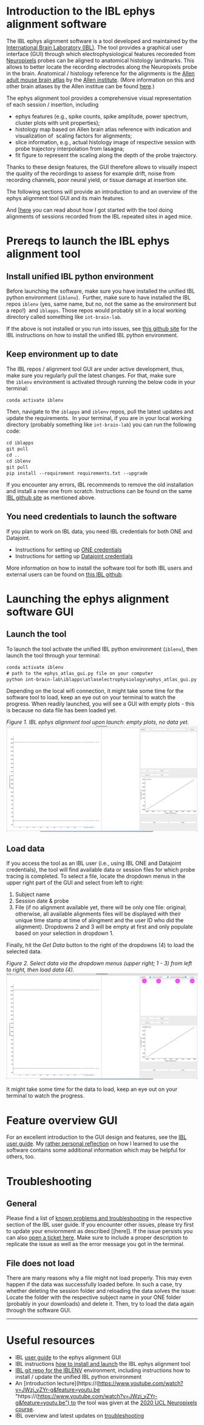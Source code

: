 # Introduction to the IBL ephys alignment software
The IBL ephys alignment software is a tool developed and maintained by the [International Brain Laboratory (IBL)](https://www.internationalbrainlab.com/#home-new "https://www.internationalbrainlab.com/#home-new"). The tool provides a graphical user interface (GUI) through which electrophysiological features recoreded from [Neuropixels](https://www.neuropixels.org/ "https://www.neuropixels.org/") probes can be aligned to anatomical histology landmarks. This allows to better locate the recording electrodes along the Neuropixels probe in the brain. Anatomical / histology reference for the alignments is the [Allen adult mouse brain atlas](http://atlas.brain-map.org/atlas?atlas=602630314#atlas=602630314&structure=8&resolution=16.00&x=5700.845703125&y=4000.3232421875&zoom=-3&plate=576989980 "http://atlas.brain-map.org/atlas?atlas=602630314#atlas=602630314&structure=8&resolution=16.00&x=5700.845703125&y=4000.3232421875&zoom=-3&plate=576989980") by the [Allen institute](https://alleninstitute.org/ "https://alleninstitute.org/"). (More information on this and other brain atlases by the Allen institue can be found [here](http://atlas.brain-map.org/ "http://atlas.brain-map.org/").) 
  
The ephys alignment tool provides a comprehensive visual representation of each session / insertion, including
- ephys features (e.g., spike counts, spike amplitude, power spectrum, cluster plots with unit properties);
- histology map based on Allen brain atlas reference with indication and visualization of  scaling factors for alignments;
- slice information, e.g., actual histology image of respective session with probe trajectory interpolation from lasagna;
- fit figure to represent the scaling along the depth of the probe trajectory.
  
Thanks to these design features, the GUI therefore allows to visually inspect the quality of the recordings to assess for example drift, noise from recording channels, poor neural yield, or tissue damage at insertion site.  
  
The following sections will provide an introduction to and an overview of the ephys alignment tool GUI and its main features.
  
And [[here](/Users/keesvanderlaan/Documents/Code/internship_NL_2023/HowToDoAlignmentsBeginnersGuide.md) you can read about how I got started with the tool doing alignments of sessions recorded from the IBL repeated sites in aged mice.
  
# Prereqs to launch the IBL ephys alignment tool
## Install unified IBL python environment
Before launching the software, make sure you have installed the unified IBL python environment (`iblenv`). 
Further, make sure to have installed the IBL repos `iblenv` (yes, same name, but no, not the same as the environment but a repo!)  and `iblapps`. Those repos would probably sit in a local working directory called something like `int-brain-lab`.
  
If the above is not installed or you run into issues, see [this github site](https://github.com/int-brain-lab/iblapps/wiki/1.-Installation "https://github.com/int-brain-lab/iblapps/wiki/1.-Installation") for the IBL instructions on how to install the unified IBL python environment.
  
## Keep environment up to date
The IBL repos / alignment tool GUI are under active development, thus, make sure you regularly pull the latest changes. For that, make sure the `⁠iblenv`⁠ environment is activated through running the below code in your terminal:
```
conda activate iblenv
```
  
Then, navigate to the `iblapps` and `iblenv` repos, pull the latest updates and update the requirements. 
In your terminal, if you are in your local working directory (probably something like `int-brain-lab`) you can run the following code:
```
cd iblapps
git pull
cd ..
cd iblenv
git pull
pip install --requirement requirements.txt --upgrade
```
  
If you encounter any errors, IBL recommends to remove the old installation and install a new one from scratch. Instructions can be found on the same [IBL github site](https://github.com/int-brain-lab/iblapps/wiki/1.-Installation "https://github.com/int-brain-lab/iblapps/wiki/1.-Installation") as mentioned above.
  
## You need credentials to launch the software
If you plan to work on IBL data, you need IBL credentials for both ONE and Datajoint.
- Instructions for setting up [ONE credentials](https://int-brain-lab.github.io/iblenv/one_docs/one_credentials.html "https://int-brain-lab.github.io/iblenv/one_docs/one_credentials.html")
- Instructions for setting up [Datajoint credentials](https://int-brain-lab.github.io/iblenv/dj_docs/dj_credentials.html "https://int-brain-lab.github.io/iblenv/dj_docs/dj_credentials.html")
  
More information on how to install the software tool for both IBL users and external users can be found on [this IBL github](https://github.com/int-brain-lab/iblapps/wiki/1.-Installation "https://github.com/int-brain-lab/iblapps/wiki/1.-Installation").
  
# Launching the ephys alignment software GUI
## Launch the tool
To launch the tool activate the unified IBL python environment (`iblenv`), then launch the tool through your terminal:
```
conda activate iblenv
# path to the ephys_atlas_gui.py file on your computer
python int-brain-lab\iblapps\atlaselectrophysiology\ephys_atlas_gui.py 
```
  
Depending on the local wifi connection, it might take some time for the software tool to load, keep an eye out on your terminal to watch the progress. When readily launched, you will see a GUI with empty plots - this is because no data file has been loaded yet. 
  
_Figure 1. IBL ephys alignment tool upon launch: empty plots, no data yet._  
![](images/001_OpenSWEmptyGUI.png)  
## Load data
If you access the tool as an IBL user (i.e., using IBL ONE and Datajoint credentials), the tool will find available data or session files for which probe tracing is completed. To select a file, locate the dropdown menus in the upper right part of the GUI and select from left to right:
1. Subject name
2. Session date & probe
3. File (if no alignment available yet, there will be only one file: original; otherwise, all available alignments files will be displayed with their unique time stamp at time of alingment and the user ID who did the alignment).
Dropdowns 2 and 3 will be empty at first and only populate based on your selection in dropdown 1.
  
Finally, hit the _Get Data_ button to the right of the dropdowns (4) to load the selected data.
  
_Figure 2. Select data via the dropdown menus (upper right; 1 - 3) from left to right, then load data (4)._
![](images/002_LoadExistingFile.png)  
  
It might take some time for the data to load, keep an eye out on your terminal to watch the progress.  
  
# Feature overview GUI
For an excellent introduction to the GUI design and features, see the [IBL user guide](https://github.com/int-brain-lab/iblapps/wiki/2.-Usage-instructions "https://github.com/int-brain-lab/iblapps/wiki/2.-Usage-instructions").
My [rather personal reflection](/Users/keesvanderlaan/Documents/Code/internship_NL_2023/HowToDoAlignmentsBeginnersGuide.md) on how I learned to use the software contains some additional information which may be helpful for others, too.
  
# Troubleshooting
## General
Please find a list of [known problems and troubleshooting](https://github.com/int-brain-lab/iblapps/wiki/5.-Troubleshooting "https://github.com/int-brain-lab/iblapps/wiki/5.-Troubleshooting") in the respective section of the IBL user guide.
If you encounter other issues, please try first to update your enviornment as described [[here]]. If the issue persists you can also
[open a ticket here](https://github.com/int-brain-lab/iblapps/issues "https://github.com/int-brain-lab/iblapps/issues"). Make sure to include a proper description to replicate the issue as well as the error message you got in the terminal.
  
## File does not load
There are many reasons why a file might not load properly. This may even happen if the data was successfully loaded before. In such a case, try whether deleting the session folder and reloading the data solves the issue: Locate the folder with the respective subject name in your ONE folder (probably in your downloads) and delete it. Then, try to load the data again through the software GUI.
  
* * *
# Useful resources
- IBL [user guide](https://github.com/int-brain-lab/iblapps/wiki/2.-Usage-instructions "https://github.com/int-brain-lab/iblapps/wiki/2.-Usage-instructions") to the ephys alignment GUI
- IBL instructions [how to install and launch](https://github.com/int-brain-lab/iblapps/wiki/1.-Installation "https://github.com/int-brain-lab/iblapps/wiki/1.-Installation") the IBL ephys alignment tool
- [IBL git repo for the IBLENV](https://github.com/int-brain-lab/iblenv "https://github.com/int-brain-lab/iblenv") environment, including instructions how to install / update the unified IBL python environment
- An [introduction lecture](https://(https://www.youtube.com/watch?v=JWzj_vZYr-g&feature=youtu.be "https://(https://www.youtube.com/watch?v=JWzj_vZYr-g&feature=youtu.be") to the tool was given at the [2020 UCL Neuropixels course](https://www.ucl.ac.uk/neuropixels/training/2020-neuropixels-course "https://www.ucl.ac.uk/neuropixels/training/2020-neuropixels-course"). 
- IBL overview and latest updates on [troubleshooting](https://github.com/int-brain-lab/iblapps/wiki/5.-Troubleshooting "https://github.com/int-brain-lab/iblapps/wiki/5.-Troubleshooting")